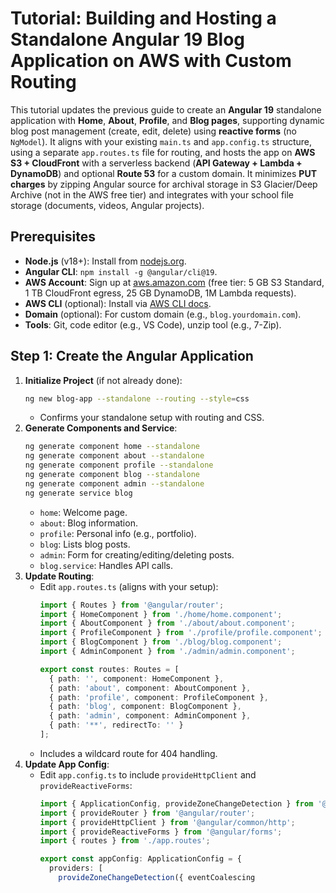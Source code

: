 # Tutorial: Building and Hosting a Standalone Angular 19 Blog Application on AWS with Custom Routing

This tutorial updates the previous guide to create an **Angular 19** standalone application with **Home**, **About**, **Profile**, and **Blog pages**, supporting dynamic blog post management (create, edit, delete) using **reactive forms** (no `NgModel`). It aligns with your existing `main.ts` and `app.config.ts` structure, using a separate `app.routes.ts` file for routing, and hosts the app on **AWS S3 + CloudFront** with a serverless backend (**API Gateway + Lambda + DynamoDB**) and optional **Route 53** for a custom domain. It minimizes **PUT charges** by zipping Angular source for archival storage in S3 Glacier/Deep Archive (not in the AWS free tier) and integrates with your school file storage (documents, videos, Angular projects).

## Prerequisites
- **Node.js** (v18+): Install from [nodejs.org](https://nodejs.org).
- **Angular CLI**: `npm install -g @angular/cli@19`.
- **AWS Account**: Sign up at [aws.amazon.com](https://aws.amazon.com) (free tier: 5 GB S3 Standard, 1 TB CloudFront egress, 25 GB DynamoDB, 1M Lambda requests).
- **AWS CLI** (optional): Install via [AWS CLI docs](https://aws.amazon.com/cli/).
- **Domain** (optional): For custom domain (e.g., `blog.yourdomain.com`).
- **Tools**: Git, code editor (e.g., VS Code), unzip tool (e.g., 7-Zip).

## Step 1: Create the Angular Application
1. **Initialize Project** (if not already done):
   ```bash
   ng new blog-app --standalone --routing --style=css
   ```
   - Confirms your standalone setup with routing and CSS.
2. **Generate Components and Service**:
   ```bash
   ng generate component home --standalone
   ng generate component about --standalone
   ng generate component profile --standalone
   ng generate component blog --standalone
   ng generate component admin --standalone
   ng generate service blog
   ```
   - `home`: Welcome page.
   - `about`: Blog information.
   - `profile`: Personal info (e.g., portfolio).
   - `blog`: Lists blog posts.
   - `admin`: Form for creating/editing/deleting posts.
   - `blog.service`: Handles API calls.
3. **Update Routing**:
   - Edit `app.routes.ts` (aligns with your setup):
     ```typescript
     import { Routes } from '@angular/router';
     import { HomeComponent } from './home/home.component';
     import { AboutComponent } from './about/about.component';
     import { ProfileComponent } from './profile/profile.component';
     import { BlogComponent } from './blog/blog.component';
     import { AdminComponent } from './admin/admin.component';

     export const routes: Routes = [
       { path: '', component: HomeComponent },
       { path: 'about', component: AboutComponent },
       { path: 'profile', component: ProfileComponent },
       { path: 'blog', component: BlogComponent },
       { path: 'admin', component: AdminComponent },
       { path: '**', redirectTo: '' }
     ];
     ```
   - Includes a wildcard route for 404 handling.
4. **Update App Config**:
   - Edit `app.config.ts` to include `provideHttpClient` and `provideReactiveForms`:
     ```typescript
     import { ApplicationConfig, provideZoneChangeDetection } from '@angular/core';
     import { provideRouter } from '@angular/router';
     import { provideHttpClient } from '@angular/common/http';
     import { provideReactiveForms } from '@angular/forms';
     import { routes } from './app.routes';

     export const appConfig: ApplicationConfig = {
       providers: [
         provideZoneChangeDetection({ eventCoalescing
